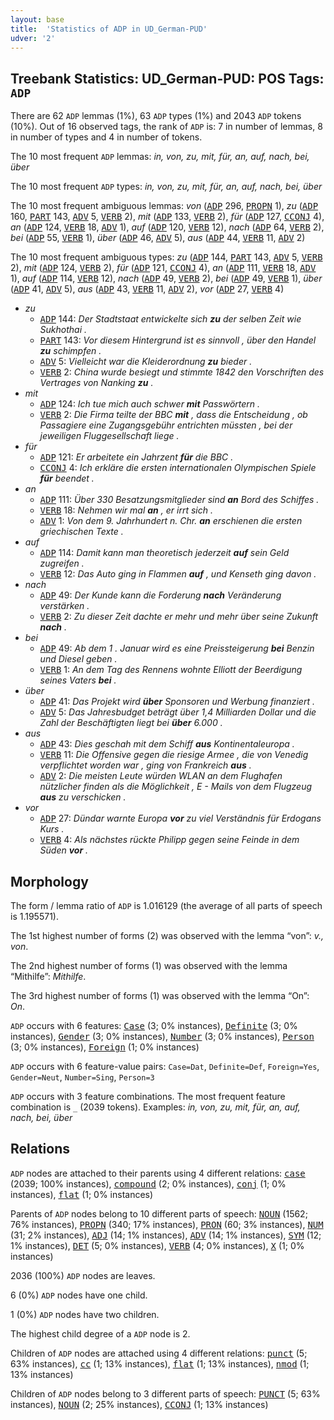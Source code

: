 ```yaml
---
layout: base
title:  'Statistics of ADP in UD_German-PUD'
udver: '2'
---
```


## Treebank Statistics: UD_German-PUD: POS Tags: `ADP`

There are 62 `ADP` lemmas (1%), 63 `ADP` types (1%) and 2043 `ADP` tokens (10%).
Out of 16 observed tags, the rank of `ADP` is: 7 in number of lemmas, 8 in number of types and 4 in number of tokens.

The 10 most frequent `ADP` lemmas: <em>in, von, zu, mit, für, an, auf, nach, bei, über</em>

The 10 most frequent `ADP` types:  <em>in, von, zu, mit, für, an, auf, nach, bei, über</em>

The 10 most frequent ambiguous lemmas: <em>von</em> (<tt><a href="de_pud-pos-ADP.html">ADP</a></tt> 296, <tt><a href="de_pud-pos-PROPN.html">PROPN</a></tt> 1), <em>zu</em> (<tt><a href="de_pud-pos-ADP.html">ADP</a></tt> 160, <tt><a href="de_pud-pos-PART.html">PART</a></tt> 143, <tt><a href="de_pud-pos-ADV.html">ADV</a></tt> 5, <tt><a href="de_pud-pos-VERB.html">VERB</a></tt> 2), <em>mit</em> (<tt><a href="de_pud-pos-ADP.html">ADP</a></tt> 133, <tt><a href="de_pud-pos-VERB.html">VERB</a></tt> 2), <em>für</em> (<tt><a href="de_pud-pos-ADP.html">ADP</a></tt> 127, <tt><a href="de_pud-pos-CCONJ.html">CCONJ</a></tt> 4), <em>an</em> (<tt><a href="de_pud-pos-ADP.html">ADP</a></tt> 124, <tt><a href="de_pud-pos-VERB.html">VERB</a></tt> 18, <tt><a href="de_pud-pos-ADV.html">ADV</a></tt> 1), <em>auf</em> (<tt><a href="de_pud-pos-ADP.html">ADP</a></tt> 120, <tt><a href="de_pud-pos-VERB.html">VERB</a></tt> 12), <em>nach</em> (<tt><a href="de_pud-pos-ADP.html">ADP</a></tt> 64, <tt><a href="de_pud-pos-VERB.html">VERB</a></tt> 2), <em>bei</em> (<tt><a href="de_pud-pos-ADP.html">ADP</a></tt> 55, <tt><a href="de_pud-pos-VERB.html">VERB</a></tt> 1), <em>über</em> (<tt><a href="de_pud-pos-ADP.html">ADP</a></tt> 46, <tt><a href="de_pud-pos-ADV.html">ADV</a></tt> 5), <em>aus</em> (<tt><a href="de_pud-pos-ADP.html">ADP</a></tt> 44, <tt><a href="de_pud-pos-VERB.html">VERB</a></tt> 11, <tt><a href="de_pud-pos-ADV.html">ADV</a></tt> 2)

The 10 most frequent ambiguous types:  <em>zu</em> (<tt><a href="de_pud-pos-ADP.html">ADP</a></tt> 144, <tt><a href="de_pud-pos-PART.html">PART</a></tt> 143, <tt><a href="de_pud-pos-ADV.html">ADV</a></tt> 5, <tt><a href="de_pud-pos-VERB.html">VERB</a></tt> 2), <em>mit</em> (<tt><a href="de_pud-pos-ADP.html">ADP</a></tt> 124, <tt><a href="de_pud-pos-VERB.html">VERB</a></tt> 2), <em>für</em> (<tt><a href="de_pud-pos-ADP.html">ADP</a></tt> 121, <tt><a href="de_pud-pos-CCONJ.html">CCONJ</a></tt> 4), <em>an</em> (<tt><a href="de_pud-pos-ADP.html">ADP</a></tt> 111, <tt><a href="de_pud-pos-VERB.html">VERB</a></tt> 18, <tt><a href="de_pud-pos-ADV.html">ADV</a></tt> 1), <em>auf</em> (<tt><a href="de_pud-pos-ADP.html">ADP</a></tt> 114, <tt><a href="de_pud-pos-VERB.html">VERB</a></tt> 12), <em>nach</em> (<tt><a href="de_pud-pos-ADP.html">ADP</a></tt> 49, <tt><a href="de_pud-pos-VERB.html">VERB</a></tt> 2), <em>bei</em> (<tt><a href="de_pud-pos-ADP.html">ADP</a></tt> 49, <tt><a href="de_pud-pos-VERB.html">VERB</a></tt> 1), <em>über</em> (<tt><a href="de_pud-pos-ADP.html">ADP</a></tt> 41, <tt><a href="de_pud-pos-ADV.html">ADV</a></tt> 5), <em>aus</em> (<tt><a href="de_pud-pos-ADP.html">ADP</a></tt> 43, <tt><a href="de_pud-pos-VERB.html">VERB</a></tt> 11, <tt><a href="de_pud-pos-ADV.html">ADV</a></tt> 2), <em>vor</em> (<tt><a href="de_pud-pos-ADP.html">ADP</a></tt> 27, <tt><a href="de_pud-pos-VERB.html">VERB</a></tt> 4)


* <em>zu</em>
  * <tt><a href="de_pud-pos-ADP.html">ADP</a></tt> 144: <em>Der Stadtstaat entwickelte sich <b>zu</b> der selben Zeit wie Sukhothai .</em>
  * <tt><a href="de_pud-pos-PART.html">PART</a></tt> 143: <em>Vor diesem Hintergrund ist es sinnvoll , über den Handel <b>zu</b> schimpfen .</em>
  * <tt><a href="de_pud-pos-ADV.html">ADV</a></tt> 5: <em>Vielleicht war die Kleiderordnung <b>zu</b> bieder .</em>
  * <tt><a href="de_pud-pos-VERB.html">VERB</a></tt> 2: <em>China wurde besiegt und stimmte 1842 den Vorschriften des Vertrages von Nanking <b>zu</b> .</em>
* <em>mit</em>
  * <tt><a href="de_pud-pos-ADP.html">ADP</a></tt> 124: <em>Ich tue mich auch schwer <b>mit</b> Passwörtern .</em>
  * <tt><a href="de_pud-pos-VERB.html">VERB</a></tt> 2: <em>Die Firma teilte der BBC <b>mit</b> , dass die Entscheidung , ob Passagiere eine Zugangsgebühr entrichten müssten , bei der jeweiligen Fluggesellschaft liege .</em>
* <em>für</em>
  * <tt><a href="de_pud-pos-ADP.html">ADP</a></tt> 121: <em>Er arbeitete ein Jahrzent <b>für</b> die BBC .</em>
  * <tt><a href="de_pud-pos-CCONJ.html">CCONJ</a></tt> 4: <em>Ich erkläre die ersten internationalen Olympischen Spiele <b>für</b> beendet .</em>
* <em>an</em>
  * <tt><a href="de_pud-pos-ADP.html">ADP</a></tt> 111: <em>Über 330 Besatzungsmitglieder sind <b>an</b> Bord des Schiffes .</em>
  * <tt><a href="de_pud-pos-VERB.html">VERB</a></tt> 18: <em>Nehmen wir mal <b>an</b> , er irrt sich .</em>
  * <tt><a href="de_pud-pos-ADV.html">ADV</a></tt> 1: <em>Von dem 9. Jahrhundert n. Chr. <b>an</b> erschienen die ersten griechischen Texte .</em>
* <em>auf</em>
  * <tt><a href="de_pud-pos-ADP.html">ADP</a></tt> 114: <em>Damit kann man theoretisch jederzeit <b>auf</b> sein Geld zugreifen .</em>
  * <tt><a href="de_pud-pos-VERB.html">VERB</a></tt> 12: <em>Das Auto ging in Flammen <b>auf</b> , und Kenseth ging davon .</em>
* <em>nach</em>
  * <tt><a href="de_pud-pos-ADP.html">ADP</a></tt> 49: <em>Der Kunde kann die Forderung <b>nach</b> Veränderung verstärken .</em>
  * <tt><a href="de_pud-pos-VERB.html">VERB</a></tt> 2: <em>Zu dieser Zeit dachte er mehr und mehr über seine Zukunft <b>nach</b> .</em>
* <em>bei</em>
  * <tt><a href="de_pud-pos-ADP.html">ADP</a></tt> 49: <em>Ab dem 1 . Januar wird es eine Preissteigerung <b>bei</b> Benzin und Diesel geben .</em>
  * <tt><a href="de_pud-pos-VERB.html">VERB</a></tt> 1: <em>An dem Tag des Rennens wohnte Elliott der Beerdigung seines Vaters <b>bei</b> .</em>
* <em>über</em>
  * <tt><a href="de_pud-pos-ADP.html">ADP</a></tt> 41: <em>Das Projekt wird <b>über</b> Sponsoren und Werbung finanziert .</em>
  * <tt><a href="de_pud-pos-ADV.html">ADV</a></tt> 5: <em>Das Jahresbudget beträgt über 1,4 Milliarden Dollar und die Zahl der Beschäftigten liegt bei <b>über</b> 6.000 .</em>
* <em>aus</em>
  * <tt><a href="de_pud-pos-ADP.html">ADP</a></tt> 43: <em>Dies geschah mit dem Schiff <b>aus</b> Kontinentaleuropa .</em>
  * <tt><a href="de_pud-pos-VERB.html">VERB</a></tt> 11: <em>Die Offensive gegen die riesige Armee , die von Venedig verpflichtet worden war , ging von Frankreich <b>aus</b> .</em>
  * <tt><a href="de_pud-pos-ADV.html">ADV</a></tt> 2: <em>Die meisten Leute würden WLAN an dem Flughafen nützlicher finden als die Möglichkeit , E - Mails von dem Flugzeug <b>aus</b> zu verschicken .</em>
* <em>vor</em>
  * <tt><a href="de_pud-pos-ADP.html">ADP</a></tt> 27: <em>Dündar warnte Europa <b>vor</b> zu viel Verständnis für Erdogans Kurs .</em>
  * <tt><a href="de_pud-pos-VERB.html">VERB</a></tt> 4: <em>Als nächstes rückte Philipp gegen seine Feinde in dem Süden <b>vor</b> .</em>

## Morphology

The form / lemma ratio of `ADP` is 1.016129 (the average of all parts of speech is 1.195571).

The 1st highest number of forms (2) was observed with the lemma “von”: <em>v., von</em>.

The 2nd highest number of forms (1) was observed with the lemma “Mithilfe”: <em>Mithilfe</em>.

The 3rd highest number of forms (1) was observed with the lemma “On”: <em>On</em>.

`ADP` occurs with 6 features: <tt><a href="de_pud-feat-Case.html">Case</a></tt> (3; 0% instances), <tt><a href="de_pud-feat-Definite.html">Definite</a></tt> (3; 0% instances), <tt><a href="de_pud-feat-Gender.html">Gender</a></tt> (3; 0% instances), <tt><a href="de_pud-feat-Number.html">Number</a></tt> (3; 0% instances), <tt><a href="de_pud-feat-Person.html">Person</a></tt> (3; 0% instances), <tt><a href="de_pud-feat-Foreign.html">Foreign</a></tt> (1; 0% instances)

`ADP` occurs with 6 feature-value pairs: `Case=Dat`, `Definite=Def`, `Foreign=Yes`, `Gender=Neut`, `Number=Sing`, `Person=3`

`ADP` occurs with 3 feature combinations.
The most frequent feature combination is `_` (2039 tokens).
Examples: <em>in, von, zu, mit, für, an, auf, nach, bei, über</em>


## Relations

`ADP` nodes are attached to their parents using 4 different relations: <tt><a href="de_pud-dep-case.html">case</a></tt> (2039; 100% instances), <tt><a href="de_pud-dep-compound.html">compound</a></tt> (2; 0% instances), <tt><a href="de_pud-dep-conj.html">conj</a></tt> (1; 0% instances), <tt><a href="de_pud-dep-flat.html">flat</a></tt> (1; 0% instances)

Parents of `ADP` nodes belong to 10 different parts of speech: <tt><a href="de_pud-pos-NOUN.html">NOUN</a></tt> (1562; 76% instances), <tt><a href="de_pud-pos-PROPN.html">PROPN</a></tt> (340; 17% instances), <tt><a href="de_pud-pos-PRON.html">PRON</a></tt> (60; 3% instances), <tt><a href="de_pud-pos-NUM.html">NUM</a></tt> (31; 2% instances), <tt><a href="de_pud-pos-ADJ.html">ADJ</a></tt> (14; 1% instances), <tt><a href="de_pud-pos-ADV.html">ADV</a></tt> (14; 1% instances), <tt><a href="de_pud-pos-SYM.html">SYM</a></tt> (12; 1% instances), <tt><a href="de_pud-pos-DET.html">DET</a></tt> (5; 0% instances), <tt><a href="de_pud-pos-VERB.html">VERB</a></tt> (4; 0% instances), <tt><a href="de_pud-pos-X.html">X</a></tt> (1; 0% instances)

2036 (100%) `ADP` nodes are leaves.

6 (0%) `ADP` nodes have one child.

1 (0%) `ADP` nodes have two children.

The highest child degree of a `ADP` node is 2.

Children of `ADP` nodes are attached using 4 different relations: <tt><a href="de_pud-dep-punct.html">punct</a></tt> (5; 63% instances), <tt><a href="de_pud-dep-cc.html">cc</a></tt> (1; 13% instances), <tt><a href="de_pud-dep-flat.html">flat</a></tt> (1; 13% instances), <tt><a href="de_pud-dep-nmod.html">nmod</a></tt> (1; 13% instances)

Children of `ADP` nodes belong to 3 different parts of speech: <tt><a href="de_pud-pos-PUNCT.html">PUNCT</a></tt> (5; 63% instances), <tt><a href="de_pud-pos-NOUN.html">NOUN</a></tt> (2; 25% instances), <tt><a href="de_pud-pos-CCONJ.html">CCONJ</a></tt> (1; 13% instances)

